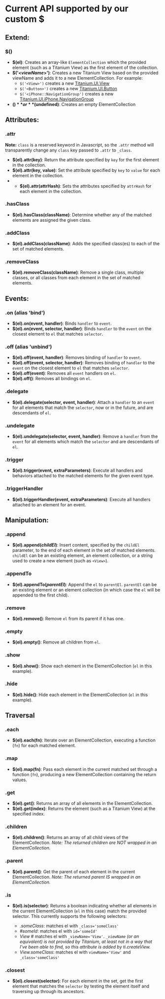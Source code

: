 # Current API supported by our custom $

## Extend:

### $()
* **$(el)**: Creates an array-like `ElementCollection` which the provided element (such as a Titanium View) as the first element of the collection.
* **$('<*viewName*>')**: Creates a new Titanium View based on the provided viewName and adds it to a new ElementCollection. For example:
	* `$('<View>')` creates a new [Titanium.UI.View](http://docs.appcelerator.com/titanium/latest/#!/api/Titanium.UI.View)
	* `$('<Button>')` creates a new [Titanium.UI.Button](http://docs.appcelerator.com/titanium/latest/#!/api/Titanium.UI.Button)
	* `$('<iPhone::NavigationGroup')` creates a new [Titanium.UI.iPhone.NavigationGroup](http://docs.appcelerator.com/titanium/latest/#!/api/Titanium.UI.iPhone.NavigationGroup)
* **$()** or **$(undefined)**: Creates an empty ElementCollection

## Attributes:

### .attr

**Note:** `class` is a reserved keyword in Javascript, so the `.attr` method will transparently change any `class` key passed to `.attr` to `_class`.

* **$(el).attr(key)**: Return the attribute specified by `key` for the first element in the collection.
* **$(el).attr(key, value)**: Set the attribute specified by `key` to `value` for each element in the collection.
* * **$(el).attr(attrHash)**: Sets the attributes specified by `attrHash` for each element in the collection.

### .hasClass

* **$(el).hasClass(className)**: Determine whether any of the matched elements are assigned the given class.

### .addClass

* **$(el).addClass(className)**: Adds the specified class(es) to each of the set of matched elements.

### .removeClass

* **$(el).removeClass(className)**: Remove a single class, multiple classes, or all classes from each element in the set of matched elements.

## Events:

### .on (alias 'bind')

* **$(el).on(event, handler)**: Binds `handler` to `event`.
* **$(el).on(event, selector, handler)**: Binds `handler` to the `event` on the closest element to `el` that matches `selector`.

### .off (alias 'unbind')

* **$(el).off(event, handler)**: Removes binding of `handler` to `event`.
* **$(el).off(event, selector, handler)**: Removes binding of `handler` to the `event` on the closest element to `el` that matches `selector`.
* **$(el).off(event)**: Removes all `event` handlers on `el`.
* **$(el).off()**: Removes all bindings on `el`.

### .delegate

* **$(el).delegate(selector, event, handler)**: Attach a `handler` to an `event` for all elements that match the `selector`, now or in the future, and are descendants of `el`.

### .undelegate

* **$(el).undelegate(selector, event, handler)**: Remove a `handler` from the `event` for all elements which match the `selector` and are descendants of `el`.

### .trigger

* **$(el).trigger(event, extraParameters)**: Execute all handlers and behaviors attached to the matched elements for the given event type.

### .triggerHandler

* **$(el).triggerHandler(event, extraParameters)**: Execute all handlers attached to an element for an event.

## Manipulation:

### .append

* **$(el).append(*childEl*)**: Insert content, specified by the `childEl` parameter, to the end of each element in the set of matched elements. `childEl` can be an existing element, an element collection, or a string used to create a new element (such as `<View>`).

### .appendTo

* **$(el).appendTo(*parentEl*)**: Append the `el` to `parentEl`. `parentEl` can be an existing element or an element collection (in which case the `el` will be appended to the first child).

### .remove

* **$(el).remove()**: Remove `el` from its parent if it has one.

### .empty

* **$(el).empty()**: Remove all children from `el`.

### .show

* **$(el).show()**: Show each element in the ElementCollection (`el` in this example).

### .hide

* **$(el).hide()**: Hide each element in the ElementCollection (`el` in this example).

## Traversal

### .each

* **$(el).each(fn)**: Iterate over an ElementCollection, executing a function (`fn`) for each matched element.

### .map

* **$(el).map(fn)**: Pass each element in the current matched set through a function (`fn`), producing a new ElementCollection containing the return values.

### .get

* **$(el).get()**: Returns an array of all elements in the ElementCollection.
* **$(el).get(index)**: Returns the element (such as a Titanium View) at the specified index.

### .children

* **$(el).children()**: Returns an array of all child views of the ElementCollection. *Note: The returned children are NOT wrapped in an ElementCollection.*

### .parent

* **$(el).parent()**: Get the parent of each element in the current ElementCollection. *Note: The returned parent IS wrapped in an ElementCollection.*

### .is

* **$(el).is(selector)**: Returns a boolean indicating whether all elements in the current ElementCollection (`el` in this case) match the provided selector. This currently supports the following selectors:

	* *.someClass*: matches el with `_class='someClass'`
	* *#someId*: matches el with `id='someId'`
	* *View* # matches el with `_viewName='View'`. *`_viewName` (or an equivalent) is not provided by Titanium, at least not in a way that I've been able to find, so this attribute is added by ti.createView.*
  * *View.someClass*: matches el with `viewName='View'` and `_class='someClass'`

### .closest

* **$(el).closest(selector)**: For each element in the set, get the first element that matches the `selector` by testing the element itself and traversing up through its ancestors.

